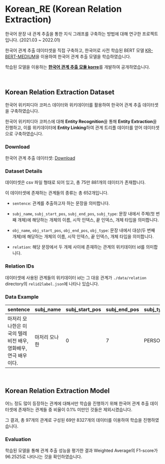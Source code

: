 # Korean_RE (Korean Relation Extraction)
한국어 문장 내 관계 추출을 통한 지식 그래프를 구축하는 방법에 대해 연구한 프로젝트입니다. (2021.03 ~ 2022.01)

한국어 관계 추출 데이터셋을 직접 구축하고, 한국어로 사전 학습된 BERT 모델 [KR-BERT-MEDIUM](https://github.com/snunlp/KR-BERT-MEDIUM)을 이용하여 한국어 관계 추출 모델을 학습하였습니다.

학습된 모델을 이용하는 [**한국어 관계 추출 모듈 korre**](https://github.com/datawhales/korre)를 개발하여 공개하였습니다.

<br>

## Korean Relation Extraction Dataset
한국어 위키피디아 코퍼스 데이터와 위키데이터를 활용하여 한국어 관계 추출 데이터셋을 구축하였습니다.

한국어 위키피디아 코퍼스에 대해 **Entity Recognition**을 통해 **Entity Extraction**을 진행하고, 이를 위키데이터에 **Entity Linking**하여 관계 트리플 데이터를 얻어 데이터셋으로 구축하였습니다.

### Download
한국어 관계 추출 데이터셋: [Download](https://drive.google.com/file/d/184Qg2yTRKVlxyyhHSvHY7KmG16rQwpdV/view?usp=sharing)

### Dataset Details
데이터셋은 csv 파일 형태로 되어 있고, 총 75만 881개의 데이터가 존재합니다.

이 데이터셋에 존재하는 관계들의 종류는 총 652개입니다.

- `sentence`: 관계를 추출하고자 하는 문장을 의미합니다.

- `subj_name`, `subj_start_pos`, `subj_end_pos`, `subj_type`: 문장 내에서 주체(첫 번째 개체)에 해당하는 개체의 이름, 시작 인덱스, 끝 인덱스, 개체 타입을 의미합니다.

- `obj_name`, `obj_start_pos`, `obj_end_pos`, `obj_type`: 문장 내에서 대상(두 번째 개체)에 해당하는 개체의 이름, 시작 인덱스, 끝 인덱스, 개체 타입을 의미합니다.

- `relation`: 해당 문장에서 두 개체 사이에 존재하는 관계의 위키데이터 id를 의미합니다.

### Relation IDs
데이터셋에 사용된 관계들의 위키데이터 id는 그 대응 관계가 `./data/relation` directory의 `relid2label.json`에 나타나 있습니다.

### Data Example
| sentence | subj_name | subj_start_pos | subj_end_pos | subj_type | obj_name | obj_start_pos | obj_end_pos | obj_type | relation |
| -------- | -------- | -------- | -------- | -------- | -------- | -------- | -------- | -------- | -------- |
| 마저리 모나한은 미국의 텔레비전 배우, 영화배우, 연극 배우이다. | 마저리 모나한 | 0 | 7 | PERSON | 미국 | 9 | 11 | COUNTRY	| P27 |

<br>

## Korean Relation Extraction Model
어느 정도 많이 등장하는 관계에 대해서만 학습을 진행하기 위해 한국어 관계 추출 데이터셋에 존재하는 관계들 중 비율이 0.1% 미만인 것들은 제외시켰습니다.

그 결과, 총 97개의 관계로 구성된 69만 8327개의 데이터를 이용하여 학습을 진행하였습니다.

### Evaluation
학습된 모델을 통해 관계 추출 성능을 평가한 결과 Weighted Average의 F1-score가 96.2525로 나타나는 것을 확인하였습니다.